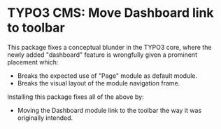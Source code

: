 TYPO3 CMS: Move Dashboard link to toolbar
=========================================

This package fixes a conceptual blunder in the TYPO3 core, where the newly added "dashboard"
feature is wrongfully given a prominent placement which:

* Breaks the expected use of "Page" module as default module.
* Breaks the visual layout of the module navigation frame.

Installing this package fixes all of the above by:

* Moving the Dashboard module link to the toolbar the way it was originally intended.

